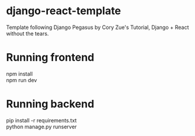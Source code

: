 # django-react-template
Template following Django Pegasus by Cory Zue's Tutorial, Django + React without the tears.

# Running frontend
npm install  
npm run dev  

# Running backend
pip install -r requirements.txt  
python manage.py runserver  